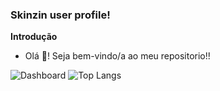 ### Skinzin user profile!

**Introdução**

- Olá 👋! Seja bem-vindo/a ao meu repositorio!!

![Dashboard](https://github-readme-stats.vercel.app/api?username=Skinzin&show_icons=true&count_private=true&hide=contribs&bg_color=0,161b24,9F75FF&icon_color=b7f2a7&title_color=b7f2a7&text_color=FFF&border_color=04D361&hide_border=false&border_radius=35&locale=pt-BR)
![Top Langs](https://github-readme-stats.vercel.app/api/top-langs/?username=anuraghazra&layout=compact&bg_color=0,161b24,9F75FF&icon_color=b7f2a7&title_color=b7f2a7&text_color=FFF&border_color=04D361&hide_border=false&border_radius=35)

<!--
  Colors:
    04D361
    9F75FF
    161b24
    0d1117
    f0a57d
    f07d84;
  Locales:
    pt-BR
    en
-->
<!--
**Skinzin/Skinzin** is a ✨ _special_ ✨ repository because its `README.md` (this file) appears on your GitHub profile.

Here are some ideas to get you started:

- 🔭 I’m currently working on ...
- 🌱 I’m currently learning ...
- 👯 I’m looking to collaborate on ...
- 🤔 I’m looking for help with ...
- 💬 Ask me about ...
- 📫 How to reach me: ...
- 😄 Pronouns: ...
- ⚡ Fun fact: ...
-->
